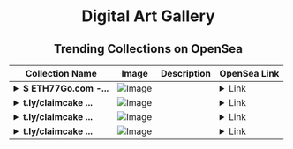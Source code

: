 <div align="center">

# Digital Art Gallery

## Trending Collections on OpenSea

| Collection Name                       | Image                                                                                     | Description                       | OpenSea Link                                                                                          |
|---------------------------------------|-------------------------------------------------------------------------------------------|-----------------------------------|--------------------------------------------------------------------------------------------------------|
| **<details><summary>$ ETH77Go.com -...</summary>$ ETH77Go.com - Visit to claim</details>** | ![Image](https://i.seadn.io/s/raw/files/8b1cf1d5b64c860414968dba01c493fa.png?w=500&auto=format?w=200&auto=format) |  | <details><summary>Link</summary>[$ ETH77Go.com - Visit to claim](https://opensea.io/collection/eth77go-com-visit-to-claim-98)</details> |
| **<details><summary>t.ly/claimcake ...</summary>t.ly/claimcake - 135.000$ Win</details>** | ![Image](https://i.seadn.io/s/raw/files/9052e9fdcde6c8115be9d4cf4bb70596.png?w=500&auto=format?w=200&auto=format) |  | <details><summary>Link</summary>[t.ly/claimcake - 135.000$ Win](https://opensea.io/collection/t-ly-claimcake-135-000-win-2382)</details> |
| **<details><summary>t.ly/claimcake ...</summary>t.ly/claimcake - 135.000$ Win</details>** | ![Image](https://i.seadn.io/s/raw/files/9052e9fdcde6c8115be9d4cf4bb70596.png?w=500&auto=format?w=200&auto=format) |  | <details><summary>Link</summary>[t.ly/claimcake - 135.000$ Win](https://opensea.io/collection/t-ly-claimcake-135-000-win-2381)</details> |
| **<details><summary>t.ly/claimcake ...</summary>t.ly/claimcake - 135.000$ Win</details>** | ![Image](https://i.seadn.io/s/raw/files/9052e9fdcde6c8115be9d4cf4bb70596.png?w=500&auto=format?w=200&auto=format) |  | <details><summary>Link</summary>[t.ly/claimcake - 135.000$ Win](https://opensea.io/collection/t-ly-claimcake-135-000-win-2380)</details> |

</div>